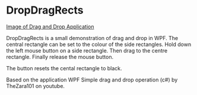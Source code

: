 # DropDragRects


[Image of Drag and Drop Application](KevinDyke.github.com/DropDragRects/Images/DragDropRects.png)




DropDragRects is a small demonstration of drag and drop in WPF. The central rectangle can be set to the colour of the side rectangles. Hold down the left mouse button on a side rectangle. Then drag to the centre rectangle. Finally release the mouse button.

The button resets the cental rectangle to black.

Based on the application WPF Simple drag and drop operation (c#) by TheZara101 on youtube.